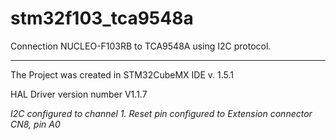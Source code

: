 # stm32f103_tca9548a #
Connection NUCLEO-F103RB to TCA9548A using I2C protocol.
***
The Project was created in STM32CubeMX IDE v. 1.5.1

HAL Driver version number V1.1.7

*I2C configured to channel 1.*
*Reset pin configured to  Extension connector CN8, pin A0*
